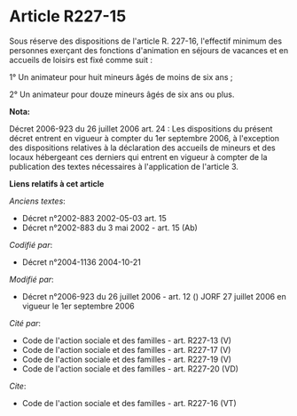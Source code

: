 # Article R227-15

Sous réserve des dispositions de l'article R. 227-16, l'effectif minimum des personnes exerçant des fonctions d'animation en
séjours de vacances et en accueils de loisirs est fixé comme suit : 

1° Un animateur pour huit mineurs âgés de moins de six ans ; 

2° Un animateur pour douze mineurs âgés de six ans ou plus.

**Nota:**

Décret 2006-923 du 26 juillet 2006 art. 24 : Les dispositions du présent décret entrent en vigueur à compter du 1er septembre
2006, à l'exception des dispositions relatives à la déclaration des accueils de mineurs et des locaux hébergeant ces derniers
qui entrent en vigueur à compter de la publication des textes nécessaires à l'application de l'article 3.

**Liens relatifs à cet article**

_Anciens textes_:

  - Décret n°2002-883 2002-05-03 art. 15
  - Décret n°2002-883 du 3 mai 2002 - art. 15 (Ab)

_Codifié par_:

  - Décret n°2004-1136 2004-10-21

_Modifié par_:

  - Décret n°2006-923 du 26 juillet 2006 - art. 12 () JORF 27 juillet 2006 en vigueur le 1er septembre 2006

_Cité par_:

  - Code de l'action sociale et des familles - art. R227-13 (V)
  - Code de l'action sociale et des familles - art. R227-17 (V)
  - Code de l'action sociale et des familles - art. R227-19 (V)
  - Code de l'action sociale et des familles - art. R227-20 (VD)

_Cite_:

  - Code de l'action sociale et des familles - art. R227-16 (VT)
